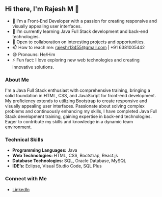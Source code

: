 ## Hi there, I'm Rajesh M 👋

- 🔭 I'm a Front-End Developer with a passion for creating responsive and visually appealing user interfaces.
- 🌱 I’m currently learning Java Full Stack development and back-end technologies.
- 💼 Open to collaboration on interesting projects and opportunities.
- 📫 How to reach me: rajeshr13455@gmail.com | +91 6381005442
- 😄 Pronouns: He/Him
- ⚡ Fun fact: I love exploring new web technologies and creating innovative solutions.

### About Me

I'm a Java Full Stack enthusiast with comprehensive training, bringing a solid foundation in HTML, CSS, and JavaScript for front-end development. My proficiency extends to utilizing Bootstrap to create responsive and visually appealing user interfaces. Passionate about solving complex problems and continuously enhancing my skills, I have completed Java Full Stack development training, gaining expertise in back-end technologies. Eager to contribute my skills and knowledge in a dynamic team environment.

### Technical Skills

- **Programming Languages:** Java
- **Web Technologies:** HTML, CSS, Bootstrap, React.js
- **Database Technologies:** SQL, Oracle Database, MySQL
- **IDE’s:** Eclipse, Visual Studio Code, SQL Plus

### Connect with Me

- [LinkedIn](https://www.linkedin.com/in/rajeshm1998)

